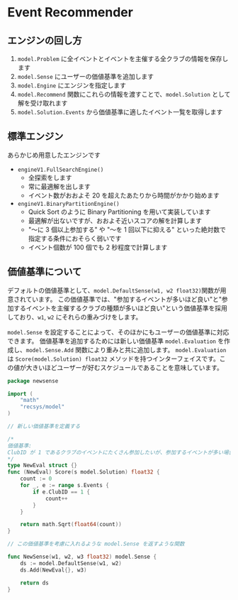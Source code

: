 # Event Recommender

## エンジンの回し方

1. `model.Problem` に全イベントとイベントを主催する全クラブの情報を保存します
2. `model.Sense` にユーザーの価値基準を追加します
3. `model.Engine` にエンジンを指定します
4. `model.Recommend` 関数にこれらの情報を渡すことで、`model.Solution` として解を受け取れます
5. `model.Solution.Events` から価値基準に適したイベント一覧を取得します

## 標準エンジン

あらかじめ用意したエンジンです

- `engineV1.FullSearchEngine()`
  - 全探索をします
  - 常に最適解を出します
  - イベント数がおおよそ 20 を超えたあたりから時間がかかり始めます
- `engineV1.BinaryPartitionEngine()`
  - Quick Sort のように Binary Partitioning を用いて実装しています
  - 最適解が出ないですが、おおよそ近いスコアの解を計算します
  - "〜に 3 個以上参加する" や "〜を 1 回以下に抑える" といった絶対数で指定する条件におそらく弱いです
  - イベント個数が 100 個でも 2 秒程度で計算します

## 価値基準について

デフォルトの価値基準として、`model.DefaultSense(w1, w2 float32)`関数が用意されています。
この価値基準では、"参加するイベントが多いほど良い"と"参加するイベントを主催するクラブの種類が多いほど良い"という価値基準を採用しており、`w1`, `w2` にそれらの重みづけをします。

`model.Sense` を設定することによって、そのほかにもユーザーの価値基準に対応できます。
価値基準を追加するためには新しい価値基準 `model.Evaluation` を作成し、`model.Sense.Add` 関数により重みと共に追加します。
`model.Evaluation` は `Score(model.Solution) float32` メソッドを持つインターフェイスです。この値が大きいほどユーザーが好むスケジュールであることを意味しています。

```go:newsense.go
package newsense

import (
    "math"
    "recsys/model"
)

// 新しい価値基準を定義する

/*
価値基準:
ClubID が 1 であるクラブのイベントにたくさん参加したいが、参加するイベントが多い場合はそれ以上増やしてもそこまで嬉しさは変わらない
*/
type NewEval struct {}
func (NewEval) Score(s model.Solution) float32 {
    count := 0
    for _, e := range s.Events {
        if e.ClubID == 1 {
            count++
        }
    }

    return math.Sqrt(float64(count))
}

// この価値基準を考慮に入れるような model.Sense を返すような関数

func NewSense(w1, w2, w3 float32) model.Sense {
    ds := model.DefaultSense(w1, w2)
    ds.Add(NewEval{}, w3)

    return ds
}
```
